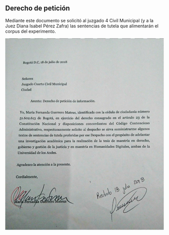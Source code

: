 ## Derecho de petición

Mediante este documento se solicitó al juzgado 4 Civil Municipal (y a la Juez Diana Isabel Pérez Zafra) las sentencias de tutela que alimentarán el corpus del experimento.

![derecho de petición](https://github.com/cmvaronc/lectura-distante-tutelas/blob/master/derecho-peticion-juzgado.jpg)
